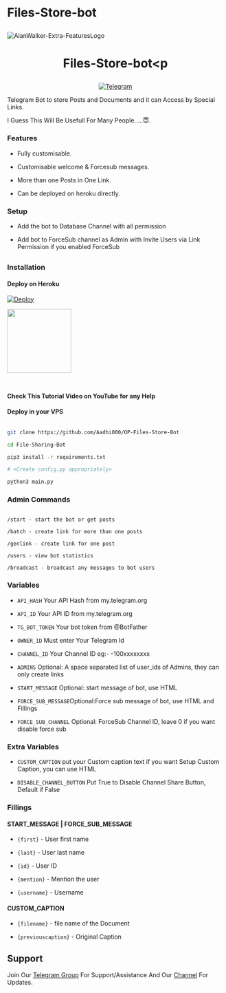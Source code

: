 # Files-Store-bot<p align="center">

  <img src="assets/logo.png" alt="AlanWalker-Extra-FeaturesLogo">

</p>

<h1 align="center">

  <b>Files-Store-bot<p</b>

</h1>

<div align="center">





<p align="center">

<a href="https//t.me/AlanWalker_24"><img alt="Telegram" src="https://img.shields.io/badge/AlanWalker-2CA5E0?style=for-the-badge&logo=telegram&logoColor=green"/></a>

</p>

</div>

Telegram Bot to store Posts and Documents and it can Access by Special Links.

I Guess This Will Be Usefull For Many People.....😇. 

### Features

- Fully customisable.

- Customisable welcome & Forcesub messages.

- More than one Posts in One Link.

- Can be deployed on heroku directly.

### Setup

- Add the bot to Database Channel with all permission

- Add bot to ForceSub channel as Admin with Invite Users via Link Permission if you enabled ForceSub 

##

### Installation

#### Deploy on Heroku

[![Deploy](https://www.herokucdn.com/deploy/button.svg)](https://heroku.com/deploy?template=https://github.com/AlanWalker24/Files-Store-bot)</br>

<a href="https://youtube.com/channel/UCf_dVNrilcT0V2R--HbYpMA">

  <img src="https://img.shields.io/badge/Subscribe-black?logo=youtube" width="149">

</a><br>

**Check This Tutorial Video on YouTube for any Help**<br>

#### Deploy in your VPS

````bash

git clone https://github.com/Aadhi000/OP-Files-Store-Bot

cd File-Sharing-Bot

pip3 install -r requirements.txt

# <Create config.py appropriately>

python3 main.py

````

### Admin Commands

```

/start - start the bot or get posts

/batch - create link for more than one posts

/genlink - create link for one post

/users - view bot statistics

/broadcast - broadcast any messages to bot users

```

### Variables

* `API_HASH` Your API Hash from my.telegram.org

* `API_ID` Your API ID from my.telegram.org

* `TG_BOT_TOKEN` Your bot token from @BotFather

* `OWNER_ID` Must enter Your Telegram Id

* `CHANNEL_ID` Your Channel ID eg:- -100xxxxxxxx

* `ADMINS` Optional: A space separated list of user_ids of Admins, they can only create links

* `START_MESSAGE` Optional: start message of bot, use HTML 

* `FORCE_SUB_MESSAGE`Optional:Force sub message of bot, use HTML and Fillings

* `FORCE_SUB_CHANNEL` Optional: ForceSub Channel ID, leave 0 if you want disable force sub

### Extra Variables

* `CUSTOM_CAPTION` put your Custom caption text if you want Setup Custom Caption, you can use HTML

* `DISABLE_CHANNEL_BUTTON` Put True to Disable Channel Share Button, Default if False

### Fillings

#### START_MESSAGE | FORCE_SUB_MESSAGE

* `{first}` - User first name

* `{last}` - User last name

* `{id}` - User ID

* `{mention}` - Mention the user

* `{username}` - Username

#### CUSTOM_CAPTION

* `{filename}` - file name of the Document

* `{previouscaption}` - Original Caption

## Support   

Join Our [Telegram Group](https://www.telegram.dog/Netfliix_Series) For Support/Assistance And Our [Channel](https://www.telegram.dog/CiNEPLIX_1) For Updates.   

   

